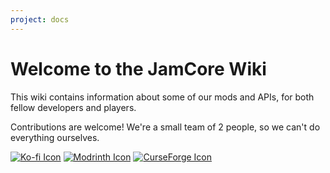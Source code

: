 ```yaml
---
project: docs
---
```


# Welcome to the JamCore Wiki

This wiki contains information about some of our mods and APIs, for both fellow developers and players.

Contributions are welcome! We're a small team of 2 people, so we can't do everything ourselves.

[![Ko-fi Icon](https://cdn.jsdelivr.net/npm/@intergrav/devins-badges@2/assets/cozy/donate/kofi-singular-alt_vector.svg)](https://ko-fi.com/jamalamdev)
[![Modrinth Icon](https://cdn.jsdelivr.net/npm/@intergrav/devins-badges@2/assets/cozy/available/modrinth_vector.svg)](https://modrinth.com/user/jamalam)
[![CurseForge Icon](https://cdn.jsdelivr.net/npm/@intergrav/devins-badges@2/assets/cozy/available/curseforge_vector.svg)](https://www.curseforge.com/members/jamalam360/projects)
